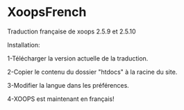 # XoopsFrench
Traduction française de xoops 2.5.9 et 2.5.10

Installation:

1-Télécharger la version actuelle de la traduction.

2-Copier le contenu du dossier "htdocs" à la racine du site.

3-Modifier la langue dans les préférences.

4-XOOPS est maintenant en français!

